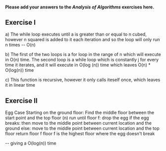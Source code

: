 #### Please add your answers to the ***Analysis of  Algorithms*** exercises here.

## Exercise I

a) The while loop executes until a is greater than or equal to n cubed, however n squared is added to it each iteration and so the loop will only run n times --  O(n) 


b) The first of the two loops is a for loop in the range of n which will execute in O(n) time. The second loop is a while loop which is constantly
j for every time it iterates, and it will execute in O(log (n)) time which leaves O(n) * O(log(n)) time 


c) This function is recursive, however it only calls iteself once, which leaves it in linear time 

## Exercise II

Egg Case
 Starting on the ground  floor:
  Find the middle floor between the start point and the top floor (n)
  run until floor f:
    drop the egg
    if the egg breaks:
       then move to the middle point between current location and the ground
    else:
       move to the middle point between current location and the top floor
  return floor f
  floor f is the highest floor where the egg doesn't break

 -- giving a O(log(n)) time 
